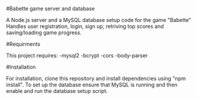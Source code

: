 #Babette game server and database

A Node.js server and a MySQL database setup code for the game "Babette"
Handles user registration, login, sign up, retriving top scores and saving/loading game progress.

#Requirments

This project requires: 
-mysql2
-bcrypt
-cors
-body-parser

#Installation

For installation, clone this repository and install dependencies using "npm install". To set up the database ensure that MySQL is running and then  
enable and run the database setup script. 

